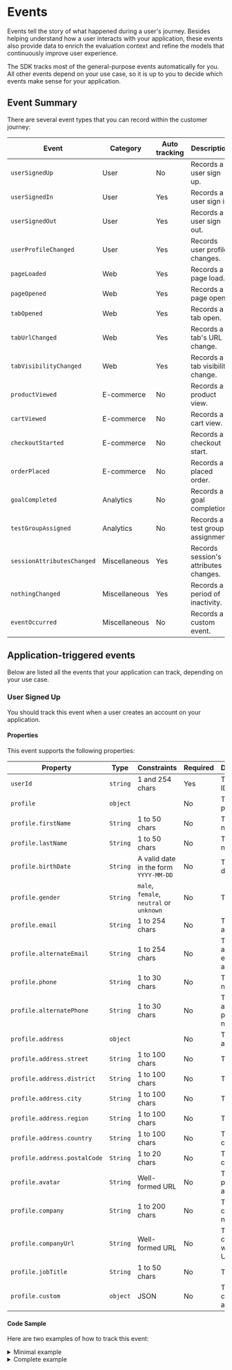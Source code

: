 # Events

Events tell the story of what happened during a user's journey. Besides helping understand how a user interacts 
with your application, these events also provide data to enrich the evaluation context and refine the models that 
continuously improve user experience.

The SDK tracks most of the general-purpose events automatically for you. All other events depend on your use case, so 
it is up to you to decide which events make sense for your application.

## Event Summary

There are several event types that you can record within the customer journey:

| Event                      | Category      | Auto tracking | Description                           |
|----------------------------|---------------|---------------|---------------------------------------|
| `userSignedUp`             | User          | No            | Records a user sign up.               |
| `userSignedIn`             | User          | Yes           | Records a user sign in.               |
| `userSignedOut`            | User          | Yes           | Records a user sign out.              |
| `userProfileChanged`       | User          | Yes           | Records user profile changes.         |
| `pageLoaded`               | Web           | Yes           | Records a page load.                  |
| `pageOpened`               | Web           | Yes           | Records a page open.                  |
| `tabOpened`                | Web           | Yes           | Records a tab open.                   |
| `tabUrlChanged`            | Web           | Yes           | Records a tab's URL change.           |
| `tabVisibilityChanged`     | Web           | Yes           | Records a tab visibility change.      |
| `productViewed`            | E-commerce    | No            | Records a product view.               |
| `cartViewed`               | E-commerce    | No            | Records a cart view.                  |
| `checkoutStarted`          | E-commerce    | No            | Records a checkout start.             |
| `orderPlaced`              | E-commerce    | No            | Records a placed order.               |
| `goalCompleted`            | Analytics     | No            | Records a goal completion.            |
| `testGroupAssigned`        | Analytics     | No            | Records a test group assignment.      |
| `sessionAttributesChanged` | Miscellaneous | Yes           | Records session's attributes changes. |
| `nothingChanged`           | Miscellaneous | Yes           | Records a period of inactivity.       |
| `eventOccurred`            | Miscellaneous | No            | Records a custom event.               |

## Application-triggered events

Below are listed all the events that your application can track, depending on your use case.

### User Signed Up

You should track this event when a user creates an account on your application.

#### Properties

This event supports the following properties:

| Property                     | Type     | Constraints                              | Required | Description
|------------------------------|----------|------------------------------------------|----------|----------------------------------
| `userId`                     | `string` | 1 and 254 chars                          | Yes      | The user's ID
| `profile`                    | `object` |                                          | No       | The user's profile
| `profile.firstName`          | `String` | 1 to 50 chars                            | No       | The first name
| `profile.lastName`           | `String` | 1 to 50 chars                            | No       | The last name
| `profile.birthDate`          | `String` | A valid date in the form `YYYY-MM-DD`    | No       | The birth date
| `profile.gender`             | `String` | `male`, `female`, `neutral` or `unknown` | No       | The gender
| `profile.email`              | `String` | 1 to 254 chars                           | No       | The email address
| `profile.alternateEmail`     | `String` | 1 to 254 chars                           | No       | The alternate email address
| `profile.phone`              | `String` | 1 to 30 chars                            | No       | The phone number
| `profile.alternatePhone`     | `String` | 1 to 30 chars                            | No       | The alternate phone number
| `profile.address`            | `object` |                                          | No       | The user's address.
| `profile.address.street`     | `String` | 1 to 100 chars                           | No       | The street
| `profile.address.district`   | `String` | 1 to 100 chars                           | No       | The district
| `profile.address.city`       | `String` | 1 to 100 chars                           | No       | The city
| `profile.address.region`     | `String` | 1 to 100 chars                           | No       | The region
| `profile.address.country`    | `String` | 1 to 100 chars                           | No       | The country
| `profile.address.postalCode` | `String` | 1 to 20 chars                            | No       | The postal code
| `profile.avatar`             | `String` | Well-formed URL                          | No       | The personal avatar URL
| `profile.company`            | `String` | 1 to 200 chars                           | No       | The company's name
| `profile.companyUrl`         | `String` | Well-formed URL                          | No       | The company's website URL
| `profile.jobTitle`           | `String` | 1 to 50 chars                            | No       | The job title
| `profile.custom`             | `object` | JSON                                     | No       | The map of custom attributes

#### Code Sample

Here are two examples of how to track this event:

<details>
    <summary>Minimal example</summary>
    ```js
    croct.track('userSignedUp', {
        userId: '1ed2fd65-a027-4f3a-a35f-c6dd97537392'
    });
    ```
</details>

<details>
    <summary>Complete example</summary>
    ```js
        croct.track('userSignedUp', {
            userId: '1ed2fd65-a027-4f3a-a35f-c6dd97537392',
            profile: {
                firstName: 'Carol',
                lastName: 'Doe',
                birthDate: '2000-08-31',
                gender: 'female',
                email: 'carol@croct.com',
                alternateEmail: 'example@croct.com',
                phone: '+15555983800',
                alternatePhone: '+15555983800',
                address: {
                     street: '123 Some Street',
                     district: 'Kings Oak',
                     city: 'San Francisco',
                     state: 'California',
                     region: 'California',
                     country: 'US',
                     continent: 'NA''
                },
                avatar: 'http://croct.com/carol.png',
                company: 'Croct',
                companyUrl: 'http://croct.com',
                jobTitle: 'Head of Marketing',
                custom: {
                    points: 1,
                    favoriteEmoji: '🐊',
                }
            }
        });
    ```
</details>
